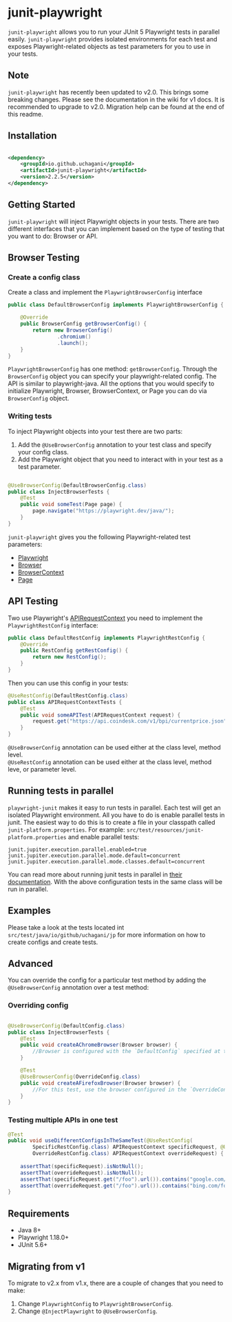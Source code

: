 # junit-playwright

`junit-playwright` allows you to run your JUnit 5 Playwright tests in parallel easily.  `junit-playwright` provides
isolated environments for each test and exposes Playwright-related objects as test parameters for you to use in your
tests.

## Note

`junit-playwright` has recently been updated to v2.0. This brings some breaking changes. Please see the documentation in
the wiki for v1 docs.  It is recommended to upgrade to v2.0.  Migration help can be found at the end of this readme.

## Installation

```xml

<dependency>
    <groupId>io.github.uchagani</groupId>
    <artifactId>junit-playwright</artifactId>
    <version>2.2.5</version>
</dependency>
```

## Getting Started

`junit-playwright` will inject Playwright objects in your tests.  There are two different interfaces that you can implement based on the type of testing that you want to do:  Browser or API.

## Browser Testing

### Create a config class

Create a class and implement the `PlaywrightBrowserConfig` interface

```java
public class DefaultBrowserConfig implements PlaywrightBrowserConfig {

    @Override
    public BrowserConfig getBrowserConfig() {
        return new BrowserConfig()
                .chromium()
                .launch();
    }
}
```

`PlaywrightBrowserConfig` has one method: `getBrowserConfig`. Through the `BrowserConfig` object you can specify your
playwright-related config. The API is similar to playwright-java. All the options that you would specify to initialize
Playwright, Browser, BrowserContext, or Page you can do via `BrowserConfig` object.

### Writing tests

To inject Playwright objects into your test there are two parts:

1. Add the `@UseBrowserConfig` annotation to your test class and specify your config class.
2. Add the Playwright object that you need to interact with in your test as a test parameter.

```java

@UseBrowserConfig(DefaultBrowserConfig.class)
public class InjectBrowserTests {
    @Test
    public void someTest(Page page) {
        page.navigate("https://playwright.dev/java/");
    }
}
```

`junit-playwright` gives you the following Playwright-related test parameters:

* [Playwright](https://playwright.dev/java/docs/api/class-playwright)
* [Browser](https://playwright.dev/docs/api/class-browser)
* [BrowserContext](https://playwright.dev/java/docs/api/class-browsercontext)
* [Page](https://playwright.dev/java/docs/api/class-page)

## API Testing

Two use Playwright's [APIRequestContext](https://playwright.dev/java/docs/api/class-apirequestcontext) you need to implement the `PlaywrightRestConfig` interface:

```java
public class DefaultRestConfig implements PlaywrightRestConfig {
    @Override
    public RestConfig getRestConfig() {
        return new RestConfig();
    }
}
```

Then you can use this config in your tests:

```java
@UseRestConfig(DefaultRestConfig.class)
public class APIRequestContextTests {
    @Test
    public void someAPITest(APIRequestContext request) {
        request.get("https://api.coindesk.com/v1/bpi/currentprice.json");
    }
}
```

`@UseBrowserConfig` annotation can be used either at the class level, method level.  
`@UseRestConfig` annotation can be used either at the class level, method leve, or parameter level.

## Running tests in parallel

`playwright-junit` makes it easy to run tests in parallel. Each test will get an isolated Playwright environment. All
you have to do is enable parallel tests in junit. The easiest way to do this is to create a file in your classpath
called `junit-platform.properties`. For example:
`src/test/resources/junit-platform.properties` and enable parallel tests:

```properties
junit.jupiter.execution.parallel.enabled=true
junit.jupiter.execution.parallel.mode.default=concurrent
junit.jupiter.execution.parallel.mode.classes.default=concurrent
```

You can read more about running junit tests in parallel
in [their documentation](https://junit.org/junit5/docs/current/user-guide/#writing-tests-parallel-execution). With the
above configuration tests in the same class will be run in parallel.

## Examples

Please take a look at the tests located int `src/test/java/io/github/uchagani/jp` for more information on how to create
configs and create tests.

## Advanced

You can override the config for a particular test method by adding the `@UseBrowserConfig` annotation over a test
method:

### Overriding config

```java

@UseBrowserConfig(DefaultConfig.class)
public class InjectBrowserTests {
    @Test
    public void createAChromeBrowser(Browser browser) {
        //Browser is configured with the `DefaultConfig` specified at the class level
    }

    @Test
    @UseBrowserConfig(OverrideConfig.class)
    public void createAFirefoxBrowser(Browser browser) {
        //For this test, use the browser configured in the `OverrideConfig` class
    }
}
```

### Testing multiple APIs in one test

```java
@Test
public void useDifferentConfigsInTheSameTest(@UseRestConfig(
        SpecificRestConfig.class) APIRequestContext specificRequest, @UseRestConfig(
        OverrideRestConfig.class) APIRequestContext overrideRequest) {
    
    assertThat(specificRequest).isNotNull();
    assertThat(overrideRequest).isNotNull();
    assertThat(specificRequest.get("/foo").url()).contains("google.com/foo");
    assertThat(overrideRequest.get("/foo").url()).contains("bing.com/foo");
}
```


## Requirements

* Java 8+
* Playwright 1.18.0+
* JUnit 5.6+

## Migrating from v1

To migrate to v2.x from v1.x, there are a couple of changes that you need to make:

1.  Change `PlaywrightConfig` to `PlaywrightBrowserConfig`.
2.  Change `@InjectPlaywright` to `@UseBrowserConfig`.

